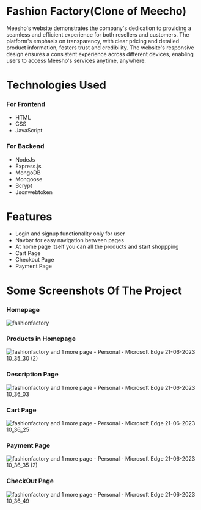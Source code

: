 # Fashion Factory(Clone of Meecho)
Meesho's website demonstrates the company's dedication to providing a seamless and efficient experience for both resellers and customers. The platform's emphasis on transparency, with clear pricing and detailed product information, fosters trust and credibility. The website's responsive design ensures a consistent experience across different devices, enabling users to access Meesho's services anytime, anywhere.
# Technologies Used
### For Frontend
* HTML
* CSS
* JavaScript
### For Backend
* NodeJs
* Express.js
* MongoDB
* Mongoose
* Bcrypt
* Jsonwebtoken
# Features
* Login and signup functionality only for user
* Navbar for easy navigation between pages
* At home page itself you can all the products and start shoppping
* Cart Page
* Checkout Page
* Payment Page
# Some Screenshots Of The Project
### Homepage
![fashionfactory](https://github.com/Gauravanand015/panoramic-error-8656/assets/114743182/cc8c19db-4a3d-498f-bd5b-af8b2f118cbb)

### Products in Homepage
![fashionfactory and 1 more page - Personal - Microsoft​ Edge 21-06-2023 10_35_30 (2)](https://github.com/Gauravanand015/panoramic-error-8656/assets/114743182/ed088a69-e6a3-46ae-b125-0e401afc8491)

### Description Page
![fashionfactory and 1 more page - Personal - Microsoft​ Edge 21-06-2023 10_36_03](https://github.com/Gauravanand015/panoramic-error-8656/assets/114743182/fd07cc19-e12c-4629-9d5f-9e896ce3ded4)

### Cart Page
![fashionfactory and 1 more page - Personal - Microsoft​ Edge 21-06-2023 10_36_25](https://github.com/Gauravanand015/panoramic-error-8656/assets/114743182/2082f727-3e13-4879-8189-2819c44801e0)

### Payment Page
![fashionfactory and 1 more page - Personal - Microsoft​ Edge 21-06-2023 10_36_35 (2)](https://github.com/Gauravanand015/panoramic-error-8656/assets/114743182/a85779a9-c221-49e5-a37f-64ece9da4122)

### CheckOut Page 
![fashionfactory and 1 more page - Personal - Microsoft​ Edge 21-06-2023 10_36_49](https://github.com/Gauravanand015/panoramic-error-8656/assets/114743182/424d65a3-ed0c-42e8-a259-c3fc0089d78c)





